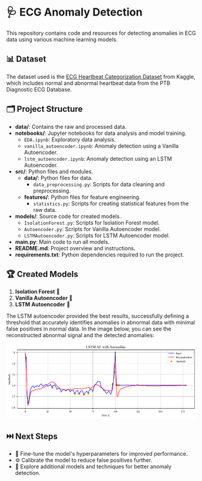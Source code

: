 # 🩺 ECG Anomaly Detection

This repository contains code and resources for detecting anomalies in ECG data using various machine learning models.

## 📊 Dataset

The dataset used is the [ECG Heartbeat Categorization Dataset](https://www.kaggle.com/datasets/shayanfazeli/heartbeat/data) from Kaggle, which includes normal and abnormal heartbeat data from the PTB Diagnostic ECG Database.

## 🗂️ Project Structure

- **data/**: Contains the raw and processed data.
- **notebooks/**: Jupyter notebooks for data analysis and model training.
  - `EDA.ipynb`: Exploratory data analysis.
  - `vanilla_autoencoder.ipynb`: Anomaly detection using a Vanilla Autoencoder.
  - `lstm_autoencoder.ipynb`: Anomaly detection using an LSTM Autoencoder.
- **src/**: Python files and modules.
  - **data/**: Python files for data.
    - `data_preprocessing.py`: Scripts for data cleaning and preprocessing.
  - **features/**: Python files for feature engineering.
    - `statistics.py`: Scripts for creating statistical features from the raw data.
- **models/**: Source code for created models.
  - `IsolationForest.py`: Scripts for Isolation Forest model.
  - `Autoencoder.py`: Scripts for Vanilla Autoencoder model.
  - `LSTMAutoencoder.py`: Scripts for LSTM Autoencoder model.
- **main.py**: Main code to run all models.
- **README.md**: Project overview and instructions.
- **requirements.txt**: Python dependencies required to run the project.

## 🏆 Created Models

1. **Isolation Forest** 🌲
2. **Vanilla Autoencoder** 🤖
3. **LSTM Autoencoder** 🤖

The LSTM autoencoder provided the best results, successfully defining a threshold that accurately identifies anomalies in abnormal data with minimal false positives in normal data. In the image below, you can see the reconstructed abnormal signal and the detected anomalies:

![LSTM Anomaly Points](figures/lstm-anomaly-points.png)

## ⏭️ Next Steps

- 🔧 Fine-tune the model's hyperparameters for improved performance.
- ⚙️ Calibrate the model to reduce false positives further.
- 🧪 Explore additional models and techniques for better anomaly detection.
